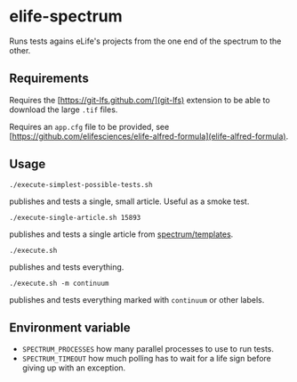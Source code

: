 # elife-spectrum
Runs tests agains eLife's projects from the one end of the spectrum to the other.

## Requirements

Requires the [https://git-lfs.github.com/](git-lfs) extension to be able to download the large `.tif` files.

Requires an `app.cfg` file to be provided, see [https://github.com/elifesciences/elife-alfred-formula](elife-alfred-formula).

## Usage

```
./execute-simplest-possible-tests.sh
```
publishes and tests a single, small article. Useful as a smoke test.

```
./execute-single-article.sh 15893
```
publishes and tests a single article from [spectrum/templates](spectrum/templates).

```
./execute.sh
```
publishes and tests everything.

```
./execute.sh -m continuum
```
publishes and tests everything marked with `continuum` or other labels.


## Environment variable

- `SPECTRUM_PROCESSES` how many parallel processes to use to run tests.
- `SPECTRUM_TIMEOUT` how much polling has to wait for a life sign before giving up with an exception.
